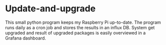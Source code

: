 # Update-and-upgrade
This small python program keeps my Raspberry Pi up-to-date. The program runs daily as a cron job and stores the results in an influx DB. System get upgraded and result of upgraded packages is easily overviewed in a Grafana dashboard.
